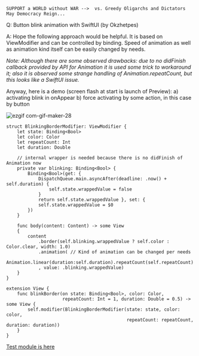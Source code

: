 ```
SUPPORT a WORLD without WAR -->  vs. Greedy Oligarchs and Dictators
May Democracy Reign... 
```

Q: Button blink animation with SwiftUI (by Okzhetpes)

A: Hope the following approach would be helpful. It is based on ViewModifier and can be controlled by binding. Speed of animation as well as animation kind itself can be easily changed by needs.

*Note: Although there are some observed drawbacks: due to no didFinish callback provided by API for Animation it is used some trick to workaround it; also it is observed some strange handling of Animation.repeatCount, but this looks like a SwiftUI issue.*

Anyway, here is a demo (screen flash at start is launch of Preview): a) activating blink in onAppear b) force activating by some action, in this case by button

![ezgif com-gif-maker-28](https://user-images.githubusercontent.com/62171579/173181253-13ae8501-27d9-4aa8-99bc-bb7f9c8b695a.gif)


    struct BlinkingBorderModifier: ViewModifier {
        let state: Binding<Bool>
        let color: Color
        let repeatCount: Int
        let duration: Double
    
        // internal wrapper is needed because there is no didFinish of Animation now
        private var blinking: Binding<Bool> {
            Binding<Bool>(get: {
                DispatchQueue.main.asyncAfter(deadline: .now() + self.duration) {
                    self.state.wrappedValue = false
                }
                return self.state.wrappedValue }, set: {
                self.state.wrappedValue = $0
            })
        }
        
        func body(content: Content) -> some View
        {
            content
                .border(self.blinking.wrappedValue ? self.color : Color.clear, width: 1.0)
                .animation( // Kind of animation can be changed per needs
                    Animation.linear(duration:self.duration).repeatCount(self.repeatCount)
                , value: .blinking.wrappedValue)
        }
    }
    
    extension View {
        func blinkBorder(on state: Binding<Bool>, color: Color,
                         repeatCount: Int = 1, duration: Double = 0.5) -> some View {
            self.modifier(BlinkingBorderModifier(state: state, color: color,
                                                 repeatCount: repeatCount, duration: duration))
        }
    }
    
[Test module is here](https://github.com/Asperi-Demo/4SwiftUI/blob/master/PlayOn_iOS/PlayOn_iOS/Findings/TestButtonBlinkForcing.swift)
